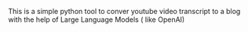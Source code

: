 This is a simple python tool to conver youtube video transcript to a blog with the help of Large Language Models ( like OpenAI)
